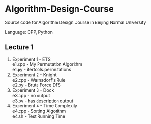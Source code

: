 # Algorithm-Design-Course
Source code for Algorithm Design Course in Beijing Normal University

Language: CPP, Python

## Lecture 1
1. Experiment 1 - ETS   
e1.cpp - My Permutation Algorithm   
e1.py - itertools.permutations   
2. Experiment 2 - Knight   
e2.cpp - Warnsdorf's Rule   
e2.py - Brute Force DFS   
3. Experiment 3 - Dock   
e3.cpp - no output   
e3.py - has description output   
4. Experiment 4 - Time Complexity   
e4.cpp - Sorting Algorithm   
e4.sh - Test Running Time
